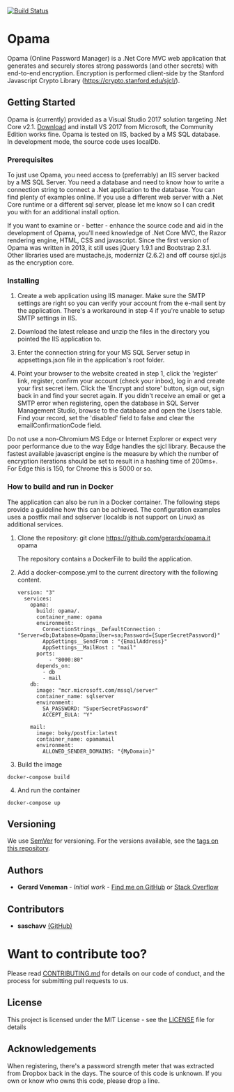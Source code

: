[![Build Status](https://veneman.visualstudio.com/Opama_open/_apis/build/status/gerardv.opama?branchName=master)](https://veneman.visualstudio.com/Opama_open/_build/latest?definitionId=4&branchName=master)
# Opama

Opama (Online Password Manager) is a .Net Core MVC web application that generates and securely stores strong passwords (and other secrets) with end-to-end encryption.
Encryption is performed client-side by the Stanford Javascript Crypto Library (https://crypto.stanford.edu/sjcl/).

## Getting Started

Opama is (currently) provided as a Visual Studio 2017 solution targeting .Net Core v2.1. [Download](https://visualstudio.microsoft.com/downloads/) and install VS 2017 from Microsoft, the Community Edition works fine.
Opama is tested on IIS, backed by a MS SQL database. In development mode, the source code uses localDb.

### Prerequisites

To just use Opama, you need access to (preferrably) an IIS server backed by a MS SQL Server. You need a database and need to know how to write a connection string to connect a .Net application to the database. You can find plenty of examples online. If you use a different web server with a .Net Core runtime or a different sql server, please let me know so I can credit you with for an additional install option.

If you want to examine or - better - enhance the source code and aid in the development of Opama, you'll need knowledge of .Net Core MVC, the Razor rendering engine, HTML, CSS and javascript.
Since the first version of Opama was written in 2013, it still uses jQuery 1.9.1 and Bootstrap 2.3.1. Other libraries used are mustache.js, modernizr (2.6.2) and off course sjcl.js as the encryption core.

### Installing

1. Create a web application using IIS manager. Make sure the SMTP settings are right so you can verify your account from the e-mail sent by the application. There's a workaround in step 4 if you're unable to setup SMTP settings in IIS.

2. Download the latest release and unzip the files in the directory you pointed the IIS application to.

3. Enter the connection string for your MS SQL Server setup in appsettings.json file in the application's root folder.

4. Point your browser to the website created in step 1, click the 'register' link, register, confirm your account (check your inbox), log in and create your first secret item. Click the 'Encrypt and store' button, sign out, sign back in and find your secret again. If you didn't receive an email or get a SMTP error when registering, open the database in SQL Server Management Studio, browse to the database and open the Users table. Find your record, set the 'disabled' field to false and clear the emailConfirmationCode field.

Do not use a non-Chromium MS Edge or Internet Explorer or expect very poor performance due to the way Edge handles the sjcl library. Because the fastest available javascript engine is the measure by which the number of encryption iterations should be set to result in a hashing time of 200ms+. For Edge this is 150, for Chrome this is 5000 or so.

### How to build and run in Docker

The application can also be run in a Docker container. The following steps provide a guideline how this can be achieved. The configuration examples uses a postfix mail and sqlserver (localdb is not support on Linux) as additional services. 

1. Clone the repository: git clone https://github.com/gerardv/opama.it opama 
   
   The repository contains a DockerFile to build the application.

2. Add a docker-compose.yml to the current directory with the following content. 

       version: "3"
         services:
           opama:
             build: opama/.
             container_name: opama
             environment:
               ConnectionStrings__DefaultConnection : "Server=db;Database=Opama;User=sa;Password={SuperSecretPassword}"
               AppSettings__SendFrom : "{EmailAddress}"
               AppSettings__MailHost : "mail"
             ports:
                 - "8000:80"
             depends_on:
               - db
               - mail
           db:
             image: "mcr.microsoft.com/mssql/server"
             container_name: sqlserver
             environment:
               SA_PASSWORD: "SuperSecretPassword"
               ACCEPT_EULA: "Y"
   
           mail:
             image: boky/postfix:latest
             container_name: opamamail
             environment:
               ALLOWED_SENDER_DOMAINS: "{MyDomain}"

3. Build the image

~~~
docker-compose build
~~~

4. And run the container

~~~
docker-compose up
~~~


## Versioning

We use [SemVer](http://semver.org/) for versioning. For the versions available, see the [tags on this repository](https://github.com/gerardv/opama/tags). 

## Authors

* **Gerard Veneman** - *Initial work* - [Find me on GitHub](https://github.com/gerardv) or [Stack Overflow](https://stackoverflow.com/users/796206/gerardv?tab=profile)

## Contributors

* **saschavv** [(GitHub)](https://github.com/saschavv)
   
# Want to contribute too?

Please read [CONTRIBUTING.md](https://gist.github.com/PurpleBooth/b24679402957c63ec426) for details on our code of conduct, and the process for submitting pull requests to us.

## License

This project is licensed under the MIT License - see the [LICENSE](LICENSE) file for details

## Acknowledgements

When registering, there's a password strength meter that was extracted from Dropbox back in the days. The source of this code is unknown. If you own or know who owns this code, please drop a line.
